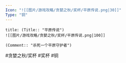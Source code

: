 ```yaml
---
Icon: "![[图片/游戏攻略/贪婪之秋/奖杯/平原传说.png|30]]"
Type: "铜"
---
```

```ad-common-bronze-trophy
title: (Title:: "平原传说")
![[图片/游戏攻略/贪婪之秋/奖杯/平原传说.png|100]]

(Comment:: "杀死一个平原守护者")
```

#贪婪之秋/奖杯 #奖杯 #铜
